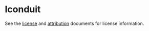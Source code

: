 # Iconduit

See the [license] and [attribution] documents for license information.

[attribution]: ATTRIBUTION.md
[license]: LICENSE
